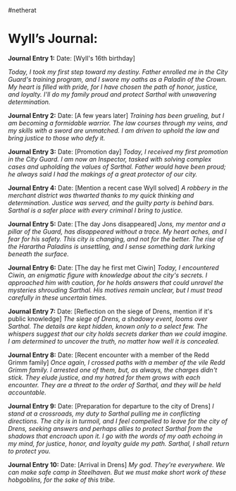 #netherat 
# Wyll’s Journal:

**Journal Entry 1:**
Date: [Wyll's 16th birthday]

*Today, I took my first step toward my destiny. Father enrolled me in the City Guard's training program, and I swore my oaths as a Paladin of the Crown. My heart is filled with pride, for I have chosen the path of honor, justice, and loyalty. I'll do my family proud and protect Sarthal with unwavering determination.*

**Journal Entry 2:**
Date: [A few years later]
*Training has been grueling, but I am becoming a formidable warrior. The law courses through my veins, and my skills with a sword are unmatched. I am driven to uphold the law and bring justice to those who defy it.* 

**Journal Entry 3:**
Date: [Promotion day]
*Today, I received my first promotion in the City Guard. I am now an Inspector, tasked with solving complex cases and upholding the values of Sarthal. Father would have been proud; he always said I had the makings of a great protector of our city.*

**Journal Entry 4:**
Date: [Mention a recent case Wyll solved]
*A robbery in the merchant district was thwarted thanks to my quick thinking and determination. Justice was served, and the guilty party is behind bars. Sarthal is a safer place with every criminal I bring to justice.*

**Journal Entry 5:**
Date: [The day Jons disappeared]
*Jons, my mentor and a pillar of the Guard, has disappeared without a trace. My heart aches, and I fear for his safety. This city is changing, and not for the better. The rise of the Harartha Paladins is unsettling, and I sense something dark lurking beneath the surface.*

**Journal Entry 6:**
Date: [The day he first met Ciwin]
*Today, I encountered Ciwin, an enigmatic figure with knowledge about the city's secrets. I approached him with caution, for he holds answers that could unravel the mysteries shrouding Sarthal. His motives remain unclear, but I must tread carefully in these uncertain times.*
  
**Journal Entry 7:**
Date: [Reflection on the siege of Drens, mention if it's public knowledge]
*The siege of Drens, a shadowy event, looms over Sarthal. The details are kept hidden, known only to a select few. The whispers suggest that our city holds secrets darker than we could imagine. I am determined to uncover the truth, no matter how well it is concealed.*

**Journal Entry 8:**
Date: [Recent encounter with a member of the Redd Grimm family]
*Once again, I crossed paths with a member of the vile Redd Grimm family. I arrested one of them, but, as always, the charges didn't stick. They elude justice, and my hatred for them grows with each encounter. They are a threat to the order of Sarthal, and they will be held accountable.*

**Journal Entry 9:**
Date: [Preparation for departure to the city of Drens]
*I stand at a crossroads, my duty to Sarthal pulling me in conflicting directions. The city is in turmoil, and I feel compelled to leave for the city of Drens, seeking answers and perhaps allies to protect Sarthal from the shadows that encroach upon it. I go with the words of my oath echoing in my mind, for justice, honor, and loyalty guide my path. Sarthal, I shall return to protect you.*

**Journal Entry 10:**
Date: [Arrival in Drens]
*My god. They're everywhere. We can make safe camp in Steelhaven. But we must make short work of these hobgoblins, for the sake of this tribe.*

